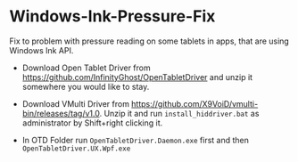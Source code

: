 # Windows-Ink-Pressure-Fix
Fix to problem with pressure reading on some tablets in apps, that are using Windows Ink API.

* Download Open Tablet Driver from https://github.com/InfinityGhost/OpenTabletDriver and unzip it somewhere you would like to stay.

* Download VMulti Driver from https://github.com/X9VoiD/vmulti-bin/releases/tag/v1.0. Unzip it and run `install_hiddriver.bat` as administrator by Shift+right clicking it.
* In OTD Folder run `OpenTabletDriver.Daemon.exe` first and then `OpenTabletDriver.UX.Wpf.exe`
